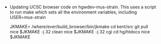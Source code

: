 
- Updating UCSC browser code on hgwdev-mus-strain.  This uses a script to run make
  which sets all the environment variables, including USER=mus-strain

  JKMAKE= /where/ever/build_browser/bin/jkmake
  cd kent/src
  git pull
  nice $JKMAKE -j 32 clean
  nice $JKMAKE -j 32 cgi
  cd hg/htdocs
  nice $JKMAKE
